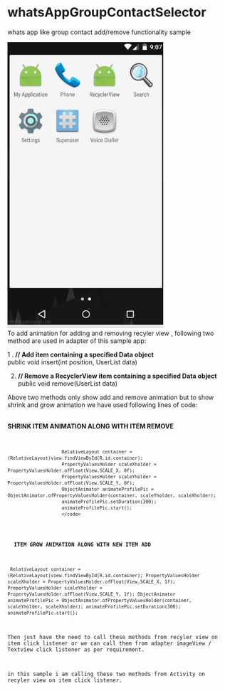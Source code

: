 # whatsAppGroupContactSelector
whats app like group contact add/remove functionality sample


<img src="https://github.com/Luckyrana001/whatsAppGroupContactSelector/blob/master/anim.gif" width="350"/>
<br>
To add animation for adding and removing recyler view , following two method are used in adapter of this sample app: 

1 . <B> // Add item containing a specified Data object </B></br>
public void insert(int position, UserList data)

2. <B> // Remove a RecyclerView item containing a specified Data object </B></br>
public void remove(UserList data) 
   
 Above two methods only show add and remove animation but to show shrink and grow animation we have used following lines of code:
 
 <BR><B> SHRINK ITEM ANIMATION ALONG WITH ITEM REMOVE  </B>
 <code>                 
 
                        RelativeLayout container = (RelativeLayout)view.findViewById(R.id.container);
                        PropertyValuesHolder scaleXholder = PropertyValuesHolder.ofFloat(View.SCALE_X, 0f);
                        PropertyValuesHolder scaleYholder = PropertyValuesHolder.ofFloat(View.SCALE_Y, 0f);
                        ObjectAnimator animateProfilePic = ObjectAnimator.ofPropertyValuesHolder(container, scaleYholder, scaleXholder);
                        animateProfilePic.setDuration(300);
                        animateProfilePic.start();
                        </code>
                        
  <BR> <B>  ITEM GROW ANIMATION ALONG WITH NEW ITEM ADD </B>
                      
  <code>                RelativeLayout container = (RelativeLayout)view.findViewById(R.id.container);
                        PropertyValuesHolder scaleXholder = PropertyValuesHolder.ofFloat(View.SCALE_X, 1f);
                        PropertyValuesHolder scaleYholder = PropertyValuesHolder.ofFloat(View.SCALE_Y, 1f);
                        ObjectAnimator animateProfilePic = ObjectAnimator.ofPropertyValuesHolder(container, scaleYholder, scaleXholder);
                        animateProfilePic.setDuration(300);
                        animateProfilePic.start();
                        </code>

Then just have the need to call these methods from recyler view on item click listener or we can call them from adapter imageView / Textview click listener as per requirement.

in this sample i am calling these two methods from Activity on recyler view on item click listener.
